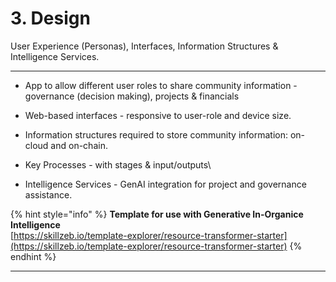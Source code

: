# 3. Design

User Experience (Personas), Interfaces, Information Structures & Intelligence Services.

***

* App to allow different user roles to share community information - governance (decision making), projects & financials
* Web-based interfaces - responsive to user-role and device size.
* Information structures required to store community information: on-cloud and on-chain.
* Key Processes - with stages & input/outputs\

* Intelligence Services - GenAI integration for project and governance assistance.

{% hint style="info" %}
**Template for use with Generative In-Organice Intelligence**\
[https://skillzeb.io/template-explorer/resource-transformer-starter](https://skillzeb.io/template-explorer/resource-transformer-starter)
{% endhint %}

***

<figure><img src="https://lh7-rt.googleusercontent.com/docsz/AD_4nXd5mwK8Arl1Lp1QQ86ynHSNj7bwXQo83Mp6DW50fWqA1VI9UZd9pC9xey-VQ67-SxEg-q-PEZSmoaU7LQ8MHMyXHKtqDNIOS51iRPbugJjTTovRdPDyfhtggpZvk3G1lNKmoZHyhQ?key=lBSfp4c3gvE0L01DHf_9ExZ2" alt=""><figcaption></figcaption></figure>
